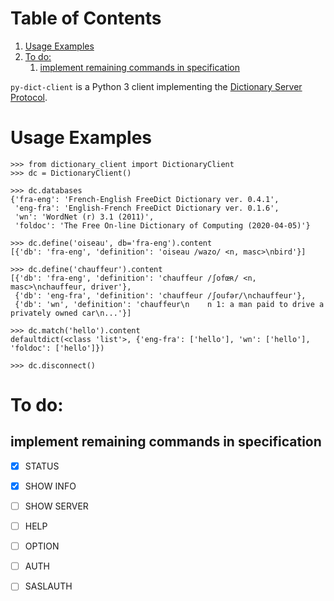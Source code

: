 
# Table of Contents

1.  [Usage Examples](#org7a8f314)
2.  [To do:](#orgf375cd9)
    1.  [implement remaining commands in specification ](#orgc9c45ae)

`py-dict-client` is a Python 3 client implementing the [Dictionary Server Protocol](https://tools.ietf.org/html/rfc2229).


<a id="org7a8f314"></a>

# Usage Examples

    >>> from dictionary_client import DictionaryClient
    >>> dc = DictionaryClient()
    
    >>> dc.databases
    {'fra-eng': 'French-English FreeDict Dictionary ver. 0.4.1',
     'eng-fra': 'English-French FreeDict Dictionary ver. 0.1.6',
     'wn': 'WordNet (r) 3.1 (2011)',
     'foldoc': 'The Free On-line Dictionary of Computing (2020-04-05)'}
    
    >>> dc.define('oiseau', db='fra-eng').content
    [{'db': 'fra-eng', 'definition': 'oiseau /wazo/ <n, masc>\nbird'}]
    
    >>> dc.define('chauffeur').content
    [{'db': 'fra-eng', 'definition': 'chauffeur /ʃofœʀ/ <n, masc>\nchauffeur, driver'},
     {'db': 'eng-fra', 'definition': 'chauffeur /ʃoufər/\nchauffeur'},
     {'db': 'wn', 'definition': 'chauffeur\n    n 1: a man paid to drive a privately owned car\n...'}]
    
    >>> dc.match('hello').content
    defaultdict(<class 'list'>, {'eng-fra': ['hello'], 'wn': ['hello'], 'foldoc': ['hello']})
    
    >>> dc.disconnect()


<a id="orgf375cd9"></a>

# To do:


<a id="orgc9c45ae"></a>

## implement remaining commands in specification 

-   [X] STATUS
-   [X] SHOW INFO
-   [ ] SHOW SERVER
-   [ ] HELP
-   [ ] OPTION
-   [ ] AUTH
-   [ ] SASLAUTH

